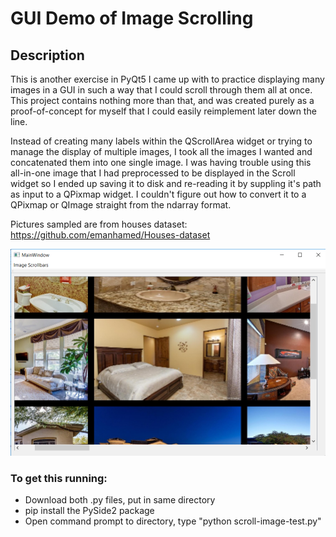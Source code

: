 # GUI Demo of Image Scrolling
## Description
This is another exercise in PyQt5 I came up with to practice displaying many images in a GUI in such a way that I could scroll through them all at once. This project contains nothing more than that, and was created purely as a proof-of-concept for myself that I could easily reimplement later down the line.

Instead of creating many labels within the QScrollArea widget or trying to manage the display of multiple images, I took all the images I wanted and concatenated them into one single image. I was having trouble using this all-in-one image that I had preprocessed to be displayed in the Scroll widget so I ended up saving it to disk and re-reading it by suppling it's path as input to a QPixmap widget. I couldn't figure out how to convert it to a QPixmap or QImage straight from the ndarray format. 

Pictures sampled are from houses dataset: https://github.com/emanhamed/Houses-dataset

![Screenshot of GUI](https://raw.githubusercontent.com/cehusted/GUI-image-scroll/master/House_scroll.PNG)

### To get this running:
* Download both .py files, put in same directory
* pip install the PySide2 package
* Open command prompt to directory, type "python scroll-image-test.py"
